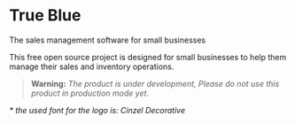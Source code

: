 # True Blue 
The sales management software for small businesses

This free open source project is designed for small businesses to help them manage their sales and inventory operations.



> **Warning:** _The product is under development, Please do not use this product in production mode yet_.






_\* the used font for the logo is: Cinzel Decorative_
